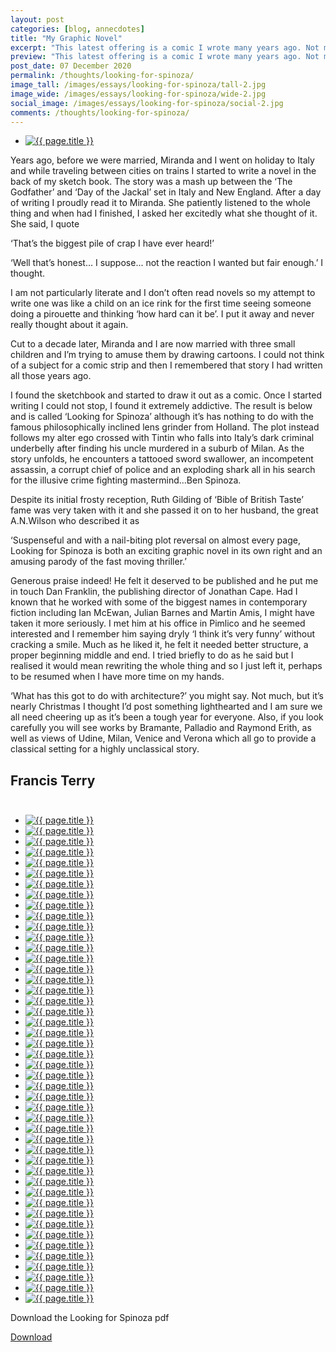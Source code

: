 ```yaml
---
layout: post
categories: [blog, annecdotes]
title: "My Graphic Novel"
excerpt: "This latest offering is a comic I wrote many years ago. Not much to do with architecture but as it’s nearly Christmas I thought I’d post something lighthearted and I am sure we all need cheering up as it’s been a tough year for everyone. The plot follows my alter ego crossed with Tintin who falls into Italy’s dark criminal underbelly after finding his uncle murdered in a suburb of Milan..."
preview: "This latest offering is a comic I wrote many years ago. Not much to do with architecture but as it’s nearly Christmas I thought I’d post something lighthearted and I am sure we all need cheering up as it’s been a tough year for everyone. The plot follows my alter ego crossed with Tintin who falls into Italy’s dark criminal underbelly after finding his uncle murdered in a suburb of Milan..."
post_date: 07 December 2020
permalink: /thoughts/looking-for-spinoza/
image_tall: /images/essays/looking-for-spinoza/tall-2.jpg
image_wide: /images/essays/looking-for-spinoza/wide-2.jpg
social_image: /images/essays/looking-for-spinoza/social-2.jpg
comments: /thoughts/looking-for-spinoza/
---
```


<ul class="list">
	<li class="full">
		<a class="fancybox" rel="group" href="/images/essays/looking-for-spinoza/LFS-00.jpg">
			<img class="lazy" src="/images/essays/looking-for-spinoza/thumbs/LFS-00.jpg" alt="{{ page.title }}" />
		</a>
	</li>
</ul>

Years ago, before we were married, Miranda and I went on holiday to Italy and while traveling between cities on trains I started to write a novel in the back of my sketch book. The story was a mash up between the ‘The Godfather’ and ‘Day of the Jackal’ set in Italy and New England. After a day of writing I proudly read it to Miranda. She patiently listened to the whole thing and when had I finished, I asked her excitedly what she thought of it. She said, I quote

‘That’s the biggest pile of crap I have ever heard!’

‘Well that’s honest... I suppose... not the reaction I wanted but fair enough.’ I thought. 

I am not particularly literate and I don’t often read novels so my attempt to write one was like a child on an ice rink for the first time seeing someone doing a pirouette and thinking ‘how hard can it be’. I put it away and never really thought about it again. 

Cut to a decade later, Miranda and I are now married with three small children and I’m trying to amuse them by drawing cartoons. I could not think of a subject for a comic strip and then I remembered that story I had written all those years ago.

I found the sketchbook and started to draw it out as a comic. Once I started writing I could not stop, I found it extremely addictive. The result is below and is called ‘Looking for Spinoza’ although it’s has nothing to do with the famous philosophically inclined lens grinder from Holland. The plot instead follows my alter ego crossed with Tintin who falls into Italy’s dark criminal underbelly after finding his uncle murdered in a suburb of Milan. As the story unfolds, he encounters a tattooed sword swallower, an incompetent assassin, a corrupt chief of police and an exploding shark all in his search for the illusive crime fighting mastermind...Ben Spinoza.

Despite its initial frosty reception, Ruth Gilding of ‘Bible of British Taste’ fame was very taken with it and she passed it on to her husband, the great A.N.Wilson who described it as

 ‘Suspenseful and with a nail-biting plot reversal on almost every page, Looking for Spinoza is both an exciting graphic novel in its own right and an amusing parody of the fast moving thriller.’ 

Generous praise indeed! He felt it deserved to be published and he put me in touch Dan Franklin, the publishing director of Jonathan Cape. Had I known that he worked with some of the biggest names in contemporary fiction including Ian McEwan, Julian Barnes and Martin Amis, I might have taken it more seriously. I met him at his office in Pimlico and he seemed interested and I remember him saying dryly ‘I think it’s very funny’ without cracking a smile. Much as he liked it, he felt it needed better structure, a proper beginning middle and end. I tried briefly to do as he said but I realised it would mean rewriting the whole thing and so I just left it, perhaps to be resumed when I have more time on my hands.

‘What has this got to do with architecture?’ you might say. Not much, but it’s nearly Christmas I thought I’d post something lighthearted and I am sure we all need cheering up as it’s been a tough year for everyone. Also, if you look carefully you will see works by Bramante, Palladio and Raymond Erith, as well as views of Udine, Milan, Venice and Verona which all go to provide a classical setting for a highly unclassical story.

## Francis Terry<br/><br/>

<ul class="list">
<li class="full"><a class="fancybox" rel="group" href="/images/essays/looking-for-spinoza/LFS-01.jpg"><img class="lazy" src="/images/essays/looking-for-spinoza/1250/LFS-01.jpg" alt="{{ page.title }}" /></a></li>
<li class="full"><a class="fancybox" rel="group" href="/images/essays/looking-for-spinoza/LFS-02.jpg"><img class="lazy" src="/images/essays/looking-for-spinoza/1250/LFS-02.jpg" alt="{{ page.title }}" /></a></li>
<li class="full"><a class="fancybox" rel="group" href="/images/essays/looking-for-spinoza/LFS-03.jpg"><img class="lazy" src="/images/essays/looking-for-spinoza/1250/LFS-03.jpg" alt="{{ page.title }}" /></a></li>
<li class="full"><a class="fancybox" rel="group" href="/images/essays/looking-for-spinoza/LFS-04.jpg"><img class="lazy" src="/images/essays/looking-for-spinoza/1250/LFS-04.jpg" alt="{{ page.title }}" /></a></li>
<li class="full"><a class="fancybox" rel="group" href="/images/essays/looking-for-spinoza/LFS-05.jpg"><img class="lazy" src="/images/essays/looking-for-spinoza/1250/LFS-05.jpg" alt="{{ page.title }}" /></a></li>
<li class="full"><a class="fancybox" rel="group" href="/images/essays/looking-for-spinoza/LFS-06.jpg"><img class="lazy" src="/images/essays/looking-for-spinoza/1250/LFS-06.jpg" alt="{{ page.title }}" /></a></li>
<li class="full"><a class="fancybox" rel="group" href="/images/essays/looking-for-spinoza/LFS-07.jpg"><img class="lazy" src="/images/essays/looking-for-spinoza/1250/LFS-07.jpg" alt="{{ page.title }}" /></a></li>
<li class="full"><a class="fancybox" rel="group" href="/images/essays/looking-for-spinoza/LFS-08.jpg"><img class="lazy" src="/images/essays/looking-for-spinoza/1250/LFS-08.jpg" alt="{{ page.title }}" /></a></li>
<li class="full"><a class="fancybox" rel="group" href="/images/essays/looking-for-spinoza/LFS-09.jpg"><img class="lazy" src="/images/essays/looking-for-spinoza/1250/LFS-09.jpg" alt="{{ page.title }}" /></a></li>
<li class="full"><a class="fancybox" rel="group" href="/images/essays/looking-for-spinoza/LFS-10.jpg"><img class="lazy" src="/images/essays/looking-for-spinoza/1250/LFS-10.jpg" alt="{{ page.title }}" /></a></li>
<li class="full"><a class="fancybox" rel="group" href="/images/essays/looking-for-spinoza/LFS-11.jpg"><img class="lazy" src="/images/essays/looking-for-spinoza/1250/LFS-11.jpg" alt="{{ page.title }}" /></a></li>
<li class="full"><a class="fancybox" rel="group" href="/images/essays/looking-for-spinoza/LFS-12.jpg"><img class="lazy" src="/images/essays/looking-for-spinoza/1250/LFS-12.jpg" alt="{{ page.title }}" /></a></li>
<li class="full"><a class="fancybox" rel="group" href="/images/essays/looking-for-spinoza/LFS-13.jpg"><img class="lazy" src="/images/essays/looking-for-spinoza/1250/LFS-13.jpg" alt="{{ page.title }}" /></a></li>
<li class="full"><a class="fancybox" rel="group" href="/images/essays/looking-for-spinoza/LFS-14.jpg"><img class="lazy" src="/images/essays/looking-for-spinoza/1250/LFS-14.jpg" alt="{{ page.title }}" /></a></li>
<li class="full"><a class="fancybox" rel="group" href="/images/essays/looking-for-spinoza/LFS-15.jpg"><img class="lazy" src="/images/essays/looking-for-spinoza/1250/LFS-15.jpg" alt="{{ page.title }}" /></a></li>
<li class="full"><a class="fancybox" rel="group" href="/images/essays/looking-for-spinoza/LFS-16.jpg"><img class="lazy" src="/images/essays/looking-for-spinoza/1250/LFS-16.jpg" alt="{{ page.title }}" /></a></li>
<li class="full"><a class="fancybox" rel="group" href="/images/essays/looking-for-spinoza/LFS-17.jpg"><img class="lazy" src="/images/essays/looking-for-spinoza/1250/LFS-17.jpg" alt="{{ page.title }}" /></a></li>
<li class="full"><a class="fancybox" rel="group" href="/images/essays/looking-for-spinoza/LFS-18.jpg"><img class="lazy" src="/images/essays/looking-for-spinoza/1250/LFS-18.jpg" alt="{{ page.title }}" /></a></li>
<li class="full"><a class="fancybox" rel="group" href="/images/essays/looking-for-spinoza/LFS-19.jpg"><img class="lazy" src="/images/essays/looking-for-spinoza/1250/LFS-19.jpg" alt="{{ page.title }}" /></a></li>
<li class="full"><a class="fancybox" rel="group" href="/images/essays/looking-for-spinoza/LFS-20.jpg"><img class="lazy" src="/images/essays/looking-for-spinoza/1250/LFS-20.jpg" alt="{{ page.title }}" /></a></li>
<li class="full"><a class="fancybox" rel="group" href="/images/essays/looking-for-spinoza/LFS-21.jpg"><img class="lazy" src="/images/essays/looking-for-spinoza/1250/LFS-21.jpg" alt="{{ page.title }}" /></a></li>
<li class="full"><a class="fancybox" rel="group" href="/images/essays/looking-for-spinoza/LFS-22.jpg"><img class="lazy" src="/images/essays/looking-for-spinoza/1250/LFS-22.jpg" alt="{{ page.title }}" /></a></li>
<li class="full"><a class="fancybox" rel="group" href="/images/essays/looking-for-spinoza/LFS-23.jpg"><img class="lazy" src="/images/essays/looking-for-spinoza/1250/LFS-23.jpg" alt="{{ page.title }}" /></a></li>
<li class="full"><a class="fancybox" rel="group" href="/images/essays/looking-for-spinoza/LFS-24.jpg"><img class="lazy" src="/images/essays/looking-for-spinoza/1250/LFS-24.jpg" alt="{{ page.title }}" /></a></li>
<li class="full"><a class="fancybox" rel="group" href="/images/essays/looking-for-spinoza/LFS-25.jpg"><img class="lazy" src="/images/essays/looking-for-spinoza/1250/LFS-25.jpg" alt="{{ page.title }}" /></a></li>
<li class="full"><a class="fancybox" rel="group" href="/images/essays/looking-for-spinoza/LFS-26.jpg"><img class="lazy" src="/images/essays/looking-for-spinoza/1250/LFS-26.jpg" alt="{{ page.title }}" /></a></li>
<li class="full"><a class="fancybox" rel="group" href="/images/essays/looking-for-spinoza/LFS-27.jpg"><img class="lazy" src="/images/essays/looking-for-spinoza/1250/LFS-27.jpg" alt="{{ page.title }}" /></a></li>
<li class="full"><a class="fancybox" rel="group" href="/images/essays/looking-for-spinoza/LFS-28.jpg"><img class="lazy" src="/images/essays/looking-for-spinoza/1250/LFS-28.jpg" alt="{{ page.title }}" /></a></li>
<li class="full"><a class="fancybox" rel="group" href="/images/essays/looking-for-spinoza/LFS-29.jpg"><img class="lazy" src="/images/essays/looking-for-spinoza/1250/LFS-29.jpg" alt="{{ page.title }}" /></a></li>
<li class="full"><a class="fancybox" rel="group" href="/images/essays/looking-for-spinoza/LFS-30.jpg"><img class="lazy" src="/images/essays/looking-for-spinoza/1250/LFS-30.jpg" alt="{{ page.title }}" /></a></li>
<li class="full"><a class="fancybox" rel="group" href="/images/essays/looking-for-spinoza/LFS-31.jpg"><img class="lazy" src="/images/essays/looking-for-spinoza/1250/LFS-31.jpg" alt="{{ page.title }}" /></a></li>
<li class="full"><a class="fancybox" rel="group" href="/images/essays/looking-for-spinoza/LFS-32.jpg"><img class="lazy" src="/images/essays/looking-for-spinoza/1250/LFS-32.jpg" alt="{{ page.title }}" /></a></li>
<li class="full"><a class="fancybox" rel="group" href="/images/essays/looking-for-spinoza/LFS-33.jpg"><img class="lazy" src="/images/essays/looking-for-spinoza/1250/LFS-33.jpg" alt="{{ page.title }}" /></a></li>
<li class="full"><a class="fancybox" rel="group" href="/images/essays/looking-for-spinoza/LFS-34.jpg"><img class="lazy" src="/images/essays/looking-for-spinoza/1250/LFS-34.jpg" alt="{{ page.title }}" /></a></li>
<li class="full"><a class="fancybox" rel="group" href="/images/essays/looking-for-spinoza/LFS-35.jpg"><img class="lazy" src="/images/essays/looking-for-spinoza/1250/LFS-35.jpg" alt="{{ page.title }}" /></a></li>
<li class="full"><a class="fancybox" rel="group" href="/images/essays/looking-for-spinoza/LFS-36.jpg"><img class="lazy" src="/images/essays/looking-for-spinoza/1250/LFS-36.jpg" alt="{{ page.title }}" /></a></li>
<li class="full"><a class="fancybox" rel="group" href="/images/essays/looking-for-spinoza/LFS-37.jpg"><img class="lazy" src="/images/essays/looking-for-spinoza/1250/LFS-37.jpg" alt="{{ page.title }}" /></a></li>
<li class="full"><a class="fancybox" rel="group" href="/images/essays/looking-for-spinoza/LFS-38.jpg"><img class="lazy" src="/images/essays/looking-for-spinoza/1250/LFS-38.jpg" alt="{{ page.title }}" /></a></li>
<li class="full"><a class="fancybox" rel="group" href="/images/essays/looking-for-spinoza/LFS-39.jpg"><img class="lazy" src="/images/essays/looking-for-spinoza/1250/LFS-39.jpg" alt="{{ page.title }}" /></a></li>
<li class="full"><a class="fancybox" rel="group" href="/images/essays/looking-for-spinoza/LFS-40.jpg"><img class="lazy" src="/images/essays/looking-for-spinoza/1250/LFS-40.jpg" alt="{{ page.title }}" /></a></li>
<li class="full"><a class="fancybox" rel="group" href="/images/essays/looking-for-spinoza/LFS-41.jpg"><img class="lazy" src="/images/essays/looking-for-spinoza/1250/LFS-41.jpg" alt="{{ page.title }}" /></a></li>
<li class="full"><a class="fancybox" rel="group" href="/images/essays/looking-for-spinoza/LFS-42.jpg"><img class="lazy" src="/images/essays/looking-for-spinoza/1250/LFS-42.jpg" alt="{{ page.title }}" /></a></li>
<li class="full"><a class="fancybox" rel="group" href="/images/essays/looking-for-spinoza/LFS-43.jpg"><img class="lazy" src="/images/essays/looking-for-spinoza/1250/LFS-43.jpg" alt="{{ page.title }}" /></a></li>
<li class="full"><a class="fancybox" rel="group" href="/images/essays/looking-for-spinoza/LFS-44.jpg"><img class="lazy" src="/images/essays/looking-for-spinoza/1250/LFS-44.jpg" alt="{{ page.title }}" /></a></li>
<li class="full"><a class="fancybox" rel="group" href="/images/essays/looking-for-spinoza/LFS-45.jpg"><img class="lazy" src="/images/essays/looking-for-spinoza/1250/LFS-45.jpg" alt="{{ page.title }}" /></a></li>
<li class="full"><a class="fancybox" rel="group" href="/images/essays/looking-for-spinoza/LFS-46.jpg"><img class="lazy" src="/images/essays/looking-for-spinoza/1250/LFS-46.jpg" alt="{{ page.title }}" /></a></li>
</ul>

<p>Download the Looking for Spinoza pdf</p>
<a href="/images/essays/looking-for-spinoza/looking-for-spinoza.pdf" rel="nofollow noopener noreferrer" target="_blank" class="button">Download</a>


